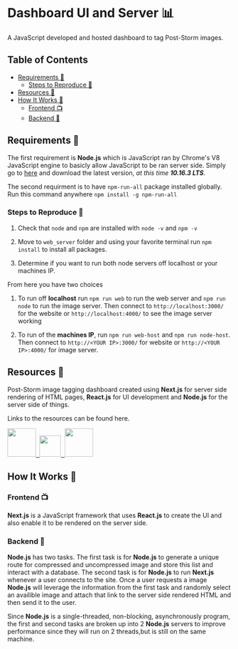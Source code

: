 # Dashboard UI and Server 📊 <!-- omit in toc -->
A JavaScript developed and hosted dashboard to tag Post-Storm images.

## Table of Contents <!-- omit in toc -->

- [Requirements 📝](#requirements-)
	- [Steps to Reproduce 🔎](#steps-to-reproduce-)
- [Resources 💎](#resources-)
- [How It Works 🤔](#how-it-works-)
	- [Frontend 📺](#frontend-)
	- [Backend 📡](#backend-)

## Requirements 📝

The first requirement is **Node.js** which is JavaScript ran by Chrome's V8 JavaScript engine to basicly allow JavaScript to be ran server side. Simply go to [here](https://nodejs.org/en/) and download the latest version, *at this time **10.16.3 LTS***.

The second requirment is to have `npm-run-all` package installed globally. Run this command anywhere `npm install -g npm-run-all`

### Steps to Reproduce 🔎

1. Check that `node` and `npm` are installed with `node -v` and `npm -v`

2. Move to `web_server` folder and using your favorite terminal run `npm install` to install all packages. 

3. Determine if you want to run both node servers off localhost or your machines IP.

From here you have two choices 

1. To run off **localhost** run `npm run web` to run the web server and `npm run node` to run the image server. Then connect to `http://localhost:3000/` for the website or `http://localhost:4000/` to see the image server working

2. To run of the **machines IP**, run `npm run web-host` and `npm run node-host`. Then connect to `http://<YOUR IP>:3000/` for website or `http://<YOUR IP>:4000/` for image server.

## Resources 💎
Post-Storm image tagging dashboard created using **Next.js** for server side rendering of HTML pages, **React.js** for UI development and **Node.js** for the server side of things.

Links to the resources can be found here.

<p >

<a href="https://nextjs.org/">
	<kbd>
		<img src="https://seeklogo.com/images/N/next-js-logo-7929BCD36F-seeklogo.com.png" width="64">
	</kbd>
</a>
<a href="https://reactjs.org/">
	<kbd>
		<img src="https://cdn4.iconfinder.com/data/icons/logos-3/600/React.js_logo-512.png" width="48">
	</kbd>
</a>
<a href="https://nodejs.org/">
	<kbd>
		<img src="https://nodejs.org/static/images/logos/nodejs-new-pantone-black.png" width="64">
	</kbd>
</a>


</p>


<p align="center">
  
</p>

## How It Works 🤔

### Frontend 📺
**Next.js** is a JavaScript framework that uses **React.js** to create the UI and also enable it to be rendered on the server side.

### Backend 📡
**Node.js** has two tasks. The first task is for **Node.js** to generate a unique route for compressed and uncompressed image and store this list and interact with a database. The second task is for **Node.js** to run **Next.js** whenever a user connects to the site. Once a user requests a image **Node.js** will leverage the information from the first task and randomly select an availible image and attach that link to the server side rendered HTML and then send it to the user.

Since **Node.js** is a  single-threaded, non-blocking, asynchronously program, the first and second tasks are broken up into 2 **Node.js** servers to improve performance since they will run on 2 threads,but is still on the same machine.

